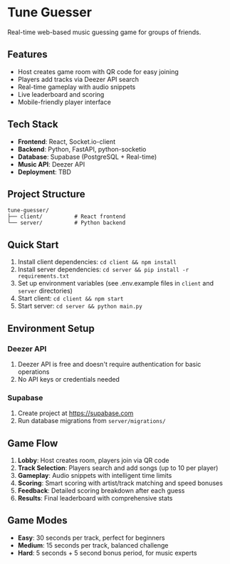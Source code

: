 # Tune Guesser

Real-time web-based music guessing game for groups of friends.

## Features

- Host creates game room with QR code for easy joining
- Players add tracks via Deezer API search
- Real-time gameplay with audio snippets
- Live leaderboard and scoring
- Mobile-friendly player interface

## Tech Stack

- **Frontend**: React, Socket.io-client
- **Backend**: Python, FastAPI, python-socketio
- **Database**: Supabase (PostgreSQL + Real-time)
- **Music API**: Deezer API
- **Deployment**: TBD

## Project Structure

```
tune-guesser/
├── client/          # React frontend
└── server/          # Python backend
```

## Quick Start

1. Install client dependencies: `cd client && npm install`
2. Install server dependencies: `cd server && pip install -r requirements.txt`
3. Set up environment variables (see .env.example files in `client` and `server` directories)
4. Start client: `cd client && npm start`
5. Start server: `cd server && python main.py`

## Environment Setup

### Deezer API
1. Deezer API is free and doesn't require authentication for basic operations
2. No API keys or credentials needed

### Supabase
1. Create project at https://supabase.com
2. Run database migrations from `server/migrations/`

## Game Flow

1. **Lobby**: Host creates room, players join via QR code
2. **Track Selection**: Players search and add songs (up to 10 per player)
3. **Gameplay**: Audio snippets with intelligent time limits
4. **Scoring**: Smart scoring with artist/track matching and speed bonuses
5. **Feedback**: Detailed scoring breakdown after each guess
6. **Results**: Final leaderboard with comprehensive stats

## Game Modes

- **Easy**: 30 seconds per track, perfect for beginners
- **Medium**: 15 seconds per track, balanced challenge
- **Hard**: 5 seconds + 5 second bonus period, for music experts